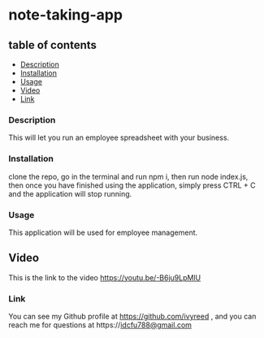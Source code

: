# note-taking-app


## table of contents
- [Description](#description)
- [Installation](#installation)
- [Usage](#usage)
- [Video](#video)
- [Link](#link)

### Description
This will let you run an employee spreadsheet with your business.

### Installation
clone the repo, go in the terminal and run npm i, then run  node index.js, then once you have finished using the application, simply press CTRL + C and the application will stop running.

### Usage
This application will be used for employee management.

## Video
This is the link to the video https://youtu.be/-B6ju9LpMlU

### Link
You can see my Github profile at https://github.com/ivyreed ,
and you can reach me for questions at https://idcfu788@gmail.com